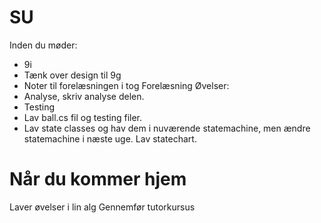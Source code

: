 # SU
Inden du møder:
- 9i
- Tænk over design til 9g
-  Noter til forelæsningen i tog
Forelæsning
Øvelser:
- Analyse, skriv analyse delen. 
- Testing 
- Lav ball.cs fil og testing filer. 
- Lav state classes og hav dem i nuværende statemachine, men ændre statemachine i næste uge. Lav statechart.
# Når du kommer hjem
Laver øvelser i lin alg
Gennemfør tutorkursus
